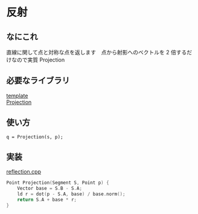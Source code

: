 # 反射

## なにこれ
直線に関して点と対称な点を返します　点から射影へのベクトルを 2 倍するだけなので実質 Projection

## 必要なライブラリ
[template](https://github.com/Oxojo/Oxojo-Library/blob/main/Geometry/template.md) <br>
[Projection](https://github.com/Oxojo/Oxojo-Library/blob/main/Geometry/projection.md)

## 使い方
```
q = Projection(s, p);
```

## 実装
[reflection.cpp](https://github.com/Oxojo/Oxojo-Library/blob/main/Geometry/reflection.cpp)
```cpp
Point Projection(Segment S, Point p) {
    Vector base = S.B - S.A;
    ld r = dot(p - S.A, base) / base.norm();
    return S.A + base * r;
}
```
